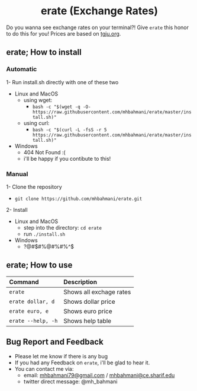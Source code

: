 <h1 align="center">erate (Exchange Rates)</h1>

Do you wanna see exchange rates on your terminal?! Give `erate` this honor to do this for you! Prices are based on [tgju.org](https://www.tgju.org/).
 
## erate; How to install
### Automatic
1- Run install.sh directly with one of these two
 - Linux and MacOS
   - using wget:
     * `bash -c "$(wget -q -O- https://raw.githubusercontent.com/mhbahmani/erate/master/install.sh)"`
   - using curl:
     * `bash -c "$(curl -L -fsS -r 5 https://raw.githubusercontent.com/mhbahmani/erate/master/install.sh)"`
 - Windows
   - 404 Not Found :(
   - i'll be happy if you contibute to this!

### Manual
1- Clone the repository
 * `git clone https://github.com/mhbahmani/erate.git` 

2- Install
 * Linux and MacOS
   * step into the directory: `cd erate`
   * run `./install.sh`
 * Windows
   - ?@#$#%@#%#%^$
   
## erate; How to use

| **Command**                       | **Description**                                       |
|:----------------------------------|:------------------------------------------------------|
|`erate`                            | Shows all exchage rates                               |
|`erate dollar, d`                  | Shows dollar price                                    |
|`erate euro, e`                    | Shows euro price                                      |
|`erate --help, -h`                 | Shows help table                                       |

## Bug Report and Feedback

 * Please let me know if there is any bug
 * If you had any Feedback on `erate`, i'll be glad to hear it.
 * You can contact me via:
   * email: mhbahmani79@gmail.com / mhbahmani@ce.sharif.edu
   * twitter direct message: @mh_bahmani
